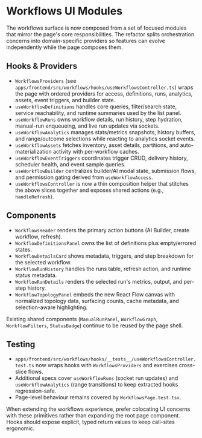 # Workflows UI Modules

The workflows surface is now composed from a set of focused modules that mirror the page's core responsibilities. The refactor splits orchestration concerns into domain-specific providers so features can evolve independently while the page composes them.

## Hooks & Providers

- `WorkflowsProviders` (see `apps/frontend/src/workflows/hooks/useWorkflowsController.ts`) wraps the page with ordered providers for access, definitions, runs, analytics, assets, event triggers, and builder state.
- `useWorkflowDefinitions` handles core queries, filter/search state, service reachability, and runtime summaries used by the list panel.
- `useWorkflowRuns` owns workflow details, run history, step hydration, manual-run enqueueing, and live run updates via sockets.
- `useWorkflowAnalytics` manages stats/metrics snapshots, history buffers, and range/outcome selections while reacting to analytics socket events.
- `useWorkflowAssets` fetches inventory, asset details, partitions, and auto-materialization activity with per-workflow caches.
- `useWorkflowEventTriggers` coordinates trigger CRUD, delivery history, scheduler health, and event sample queries.
- `useWorkflowBuilder` centralizes builder/AI modal state, submission flows, and permission gating derived from `useWorkflowAccess`.
- `useWorkflowsController` is now a thin composition helper that stitches the above slices together and exposes shared actions (e.g., `handleRefresh`).

## Components

- `WorkflowsHeader` renders the primary action buttons (AI Builder, create workflow, refresh).
- `WorkflowDefinitionsPanel` owns the list of definitions plus empty/errored states.
- `WorkflowDetailsCard` shows metadata, triggers, and step breakdown for the selected workflow.
- `WorkflowRunHistory` handles the runs table, refresh action, and runtime status metadata.
- `WorkflowRunDetails` renders the selected run's metrics, output, and per-step history.
- `WorkflowTopologyPanel` embeds the new React Flow canvas with normalized topology data, surfacing counts, cache metadata, and selection-aware highlighting.

Existing shared components (`ManualRunPanel`, `WorkflowGraph`, `WorkflowFilters`, `StatusBadge`) continue to be reused by the page shell.

## Testing

- `apps/frontend/src/workflows/hooks/__tests__/useWorkflowsController.test.ts` now wraps hooks with `WorkflowsProviders` and exercises cross-slice flows.
- Additional specs cover `useWorkflowRuns` (socket run updates) and `useWorkflowAnalytics` (range transitions) to keep extracted hooks regression-safe.
- Page-level behaviour remains covered by `WorkflowsPage.test.tsx`.

When extending the workflows experience, prefer colocating UI concerns with these primitives rather than expanding the root page component. Hooks should expose explicit, typed return values to keep call-sites ergonomic.

